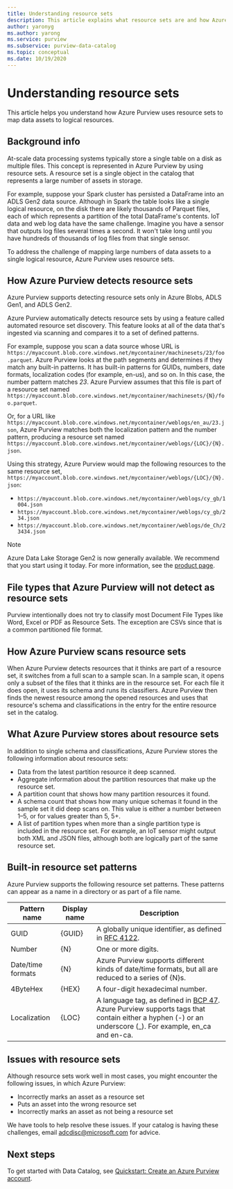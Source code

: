 ```yaml
---
title: Understanding resource sets
description: This article explains what resource sets are and how Azure Purview creates them.
author: yaronyg
ms.author: yarong
ms.service: purview
ms.subservice: purview-data-catalog
ms.topic: conceptual
ms.date: 10/19/2020
---
```


# Understanding resource sets

This article helps you understand how Azure Purview uses resource sets to map data assets to logical resources.

## Background info

At-scale data processing systems typically store a single table on a disk as multiple files. This concept is represented in Azure Purview by using resource sets. A resource set is a single object in the catalog that represents a large number of assets in storage.

For example, suppose your Spark cluster has persisted a DataFrame into an ADLS Gen2 data source. Although in Spark the table looks like a single logical resource, on the disk there are likely thousands of Parquet files, each of which represents a partition of the total DataFrame's contents. IoT data and web log data have the same challenge. Imagine you have a sensor that outputs log files several times a second. It won't take long until you have hundreds of thousands of log files from that single sensor.

To address the challenge of mapping large numbers of data assets to a single logical resource, Azure Purview uses resource sets.

## How Azure Purview detects resource sets

Azure Purview supports detecting resource sets only in Azure Blobs, ADLS Gen1, and ADLS Gen2.

Azure Purview automatically detects resource sets by using a feature called automated resource set discovery. This feature looks at all of the data that's ingested via scanning and compares it to a set of defined patterns.

For example, suppose you scan a data source whose URL is `https://myaccount.blob.core.windows.net/mycontainer/machinesets/23/foo.parquet`. Azure Purview looks at the path segments and determines if they match any built-in patterns. It has built-in patterns for GUIDs, numbers, date formats, localization codes (for example, en-us), and so on. In this case, the number pattern matches *23*. Azure Purview assumes that this file is part of a resource set named `https://myaccount.blob.core.windows.net/mycontainer/machinesets/{N}/foo.parquet`.

Or, for a URL like `https://myaccount.blob.core.windows.net/mycontainer/weblogs/en_au/23.json`, Azure Purview matches both the localization pattern and the number pattern, producing a resource set named `https://myaccount.blob.core.windows.net/mycontainer/weblogs/{LOC}/{N}.json`.

Using this strategy, Azure Purview would map the following resources to the same resource set, `https://myaccount.blob.core.windows.net/mycontainer/weblogs/{LOC}/{N}.json`:

- `https://myaccount.blob.core.windows.net/mycontainer/weblogs/cy_gb/1004.json`
- `https://myaccount.blob.core.windows.net/mycontainer/weblogs/cy_gb/234.json`
- `https://myaccount.blob.core.windows.net/mycontainer/weblogs/de_Ch/23434.json`

> [!Note]
> Azure Data Lake Storage Gen2 is now generally available. We recommend that you start using it today. For more information, see the [product page](https://azure.microsoft.com/en-us/services/storage/data-lake-storage/).

## File types that Azure Purview will not detect as resource sets

Purview intentionally does not try to classify most Document File Types like Word, Excel or PDF as Resource Sets. The exception are CSVs since that is a common partitioned file format.

## How Azure Purview scans resource sets

When Azure Purview detects resources that it thinks are part of a resource set, it switches from a full scan to a sample scan. In a sample scan, it opens only a subset of the files that it thinks are in the resource set. For each file it does open, it uses its schema and runs its classifiers. Azure Purview then finds the newest resource among the opened resources and uses that resource's schema and classifications in the entry for the entire resource set in the catalog.

## What Azure Purview stores about resource sets

In addition to single schema and classifications, Azure Purview stores the following information about resource sets:

- Data from the latest partition resource it deep scanned.
- Aggregate information about the partition resources that make up the resource set.
- A partition count that shows how many partition resources it found.
- A schema count that shows how many unique schemas it found in the sample set it did deep scans on. This value is either a number between 1–5, or for values greater than 5, 5+.
- A list of partition types when more than a single partition type is included in the resource set. For example, an IoT sensor might output both XML and JSON files, although both are logically part of the same resource set.

## Built-in resource set patterns

Azure Purview supports the following resource set patterns. These patterns can appear as a name in a directory or as part of a file name.

| Pattern name | Display name | Description |
|--------------|--------------|-------------|
| GUID         | {GUID}       | A globally unique identifier, as defined in [RFC 4122](https://tools.ietf.org/html/rfc4122). |
| Number       | {N}          | One or more digits. |
| Date/time formats | {N}     | Azure Purview supports different kinds of date/time formats, but all are reduced to a series of {N}s. |
| 4ByteHex     | {HEX}        | A four-digit hexadecimal number. |
| Localization | {LOC}        | A language tag, as defined in [BCP 47](https://tools.ietf.org/html/bcp47). Azure Purview supports tags that contain either a hyphen (-) or an underscore (_). For example, en_ca and en-ca. |

## Issues with resource sets

Although resource sets work well in most cases, you might encounter the  following issues, in which Azure Purview:

- Incorrectly marks an asset as a resource set
- Puts an asset into the wrong resource set
- Incorrectly marks an asset as not being a resource set

We have tools to help resolve these issues. If your catalog is having these challenges, email adcdisc@microsoft.com for advice.

## Next steps

To get started with Data Catalog, see [Quickstart: Create an Azure Purview account](create-catalog-portal.md).
